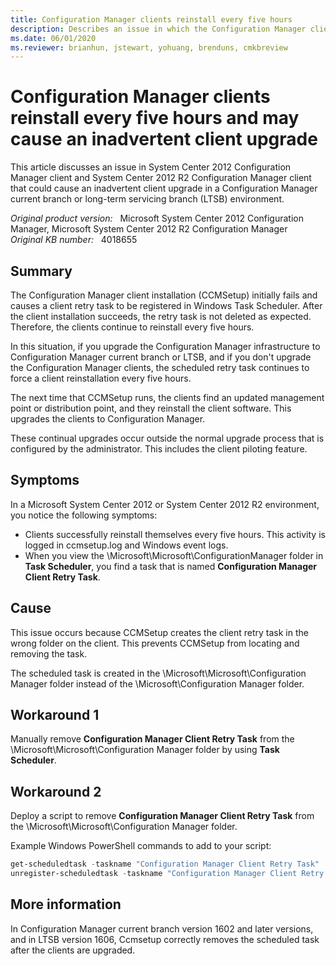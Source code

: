 ```yaml
---
title: Configuration Manager clients reinstall every five hours
description: Describes an issue in which the Configuration Manager client reinstalls itself every five hours and may cause an inadvertent client upgrade if a current branch site is already upgraded. Provides a workaround.
ms.date: 06/01/2020
ms.reviewer: brianhun, jstewart, yohuang, brenduns, cmkbreview
---
```

# Configuration Manager clients reinstall every five hours and may cause an inadvertent client upgrade

This article discusses an issue in System Center 2012 Configuration Manager client and System Center 2012 R2 Configuration Manager client that could cause an inadvertent client upgrade in a Configuration Manager current branch or long-term servicing branch (LTSB) environment.

_Original product version:_ &nbsp; Microsoft System Center 2012 Configuration Manager, Microsoft System Center 2012 R2 Configuration Manager  
_Original KB number:_ &nbsp; 4018655

## Summary

The Configuration Manager client installation (CCMSetup) initially fails and causes a client retry task to be registered in Windows Task Scheduler. After the client installation succeeds, the retry task is not deleted as expected. Therefore, the clients continue to reinstall every five hours.

In this situation, if you upgrade the Configuration Manager infrastructure to Configuration Manager current branch or LTSB, and if you don't upgrade the Configuration Manager clients, the scheduled retry task continues to force a client reinstallation every five hours.

The next time that CCMSetup runs, the clients find an updated management point or distribution point, and they reinstall the client software. This upgrades the clients to Configuration Manager.

These continual upgrades occur outside the normal upgrade process that is configured by the administrator. This includes the client piloting feature.

## Symptoms

In a Microsoft System Center 2012 or System Center 2012 R2 environment, you notice the following symptoms:

- Clients successfully reinstall themselves every five hours. This activity is logged in ccmsetup.log and Windows event logs.
- When you view the \Microsoft\Microsoft\ConfigurationManager folder in **Task Scheduler**, you find a task that is named **Configuration Manager Client Retry Task**.

## Cause

This issue occurs because CCMSetup creates the client retry task in the wrong folder on the client. This prevents CCMSetup from locating and removing the task.

The scheduled task is created in the \Microsoft\Microsoft\Configuration Manager folder instead of the \Microsoft\Configuration Manager folder.

## Workaround 1

Manually remove **Configuration Manager Client Retry Task** from the \Microsoft\Microsoft\Configuration Manager folder by using **Task Scheduler**.

## Workaround 2

Deploy a script to remove **Configuration Manager Client Retry Task** from the \Microsoft\Microsoft\Configuration Manager folder.

Example Windows PowerShell commands to add to your script:

```powershell
get-scheduledtask -taskname "Configuration Manager Client Retry Task"  
unregister-scheduledtask -taskname "Configuration Manager Client Retry Task" -confirm:$false
```

## More information

In Configuration Manager current branch version 1602 and later versions, and in LTSB version 1606, Ccmsetup correctly removes the scheduled task after the clients are upgraded.
